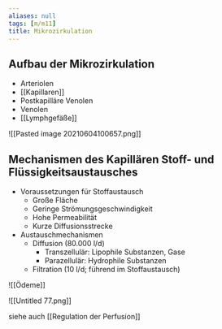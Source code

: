 ```yaml
---
aliases: null
tags: [m/m11]
title: Mikrozirkulation
---
```


## Aufbau der Mikrozirkulation

- Arteriolen
- [[Kapillaren]]
- Postkapilläre Venolen
- Venolen
- [[Lymphgefäße]]



![[Pasted image 20210604100657.png]]

## Mechanismen des Kapillären Stoff- und Flüssigkeitsaustausches

- Voraussetzungen für Stoffaustausch
    - Große Fläche
    - Geringe Strömungsgeschwindigkeit
    - Hohe Permeabilität
    - Kurze Diffusionsstrecke
- Austauschmechanismen
    - Diffusion (80.000 l/d)
        - Transzellulär: Lipophile Substanzen, Gase
        - Parazellulär: Hydrophile Substanzen
    - Filtration (10 l/d; führend im Stoffaustausch)

![[Ödeme]]

![[Untitled 77.png]]



siehe auch [[Regulation der Perfusion]]